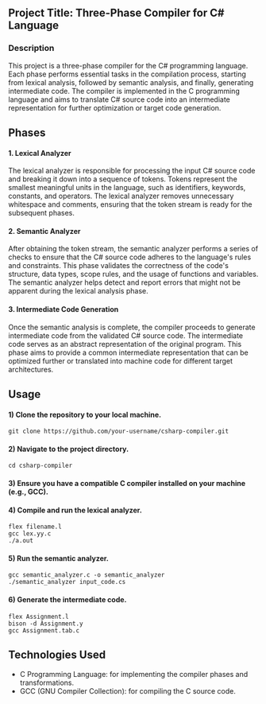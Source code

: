 ## Project Title: Three-Phase Compiler for C# Language
### Description

This project is a three-phase compiler for the C# programming language. Each phase performs essential tasks in the compilation process, starting from lexical analysis, followed by semantic analysis, and finally, generating intermediate code. The compiler is implemented in the C programming language and aims to translate C# source code into an intermediate representation for further optimization or target code generation.

## Phases

#### 1. Lexical Analyzer

The lexical analyzer is responsible for processing the input C# source code and breaking it down into a sequence of tokens. Tokens represent the smallest meaningful units in the language, such as identifiers, keywords, constants, and operators. The lexical analyzer removes unnecessary whitespace and comments, ensuring that the token stream is ready for the subsequent phases.

#### 2. Semantic Analyzer

After obtaining the token stream, the semantic analyzer performs a series of checks to ensure that the C# source code adheres to the language's rules and constraints. This phase validates the correctness of the code's structure, data types, scope rules, and the usage of functions and variables. The semantic analyzer helps detect and report errors that might not be apparent during the lexical analysis phase.

#### 3. Intermediate Code Generation

Once the semantic analysis is complete, the compiler proceeds to generate intermediate code from the validated C# source code. The intermediate code serves as an abstract representation of the original program. This phase aims to provide a common intermediate representation that can be optimized further or translated into machine code for different target architectures.

## Usage

#### 1) Clone the repository to your local machine.

``` 
git clone https://github.com/your-username/csharp-compiler.git
```

#### 2) Navigate to the project directory.

```
cd csharp-compiler
```

#### 3) Ensure you have a compatible C compiler installed on your machine (e.g., GCC).

#### 4) Compile and run the lexical analyzer.
```
flex filename.l
gcc lex.yy.c
./a.out

````

#### 5) Run the semantic analyzer.
```
gcc semantic_analyzer.c -o semantic_analyzer
./semantic_analyzer input_code.cs
```

#### 6) Generate the intermediate code.
```
flex Assignment.l
bison -d Assignment.y
gcc Assignment.tab.c
```

## Technologies Used
- C Programming Language: for implementing the compiler phases and transformations.
- GCC (GNU Compiler Collection): for compiling the C source code.
